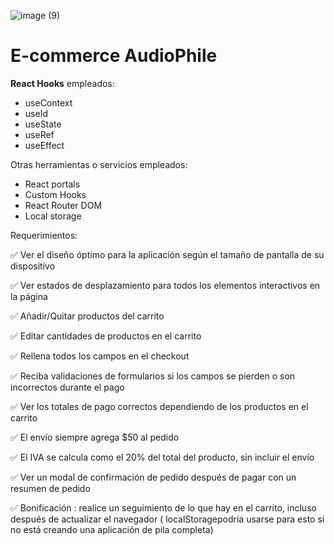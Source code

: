 
![image (9)](https://user-images.githubusercontent.com/73859922/226517056-b129cb41-46bd-42dd-b485-dc732cb4f4e3.png)

# E-commerce AudioPhile

​**React Hooks** empleados:

 - useContext
 - useId
 - useState
 - useRef
 - useEffect

Otras herramientas o servicios empleados:

 - React portals
 - Custom Hooks
 - React Router DOM
 - Local storage 

 Requerimientos:

 ✅ Ver el diseño óptimo para la aplicación según el tamaño de pantalla de su dispositivo

 ✅ Ver estados de desplazamiento para todos los elementos interactivos en la página

 ✅ Añadir/Quitar productos del carrito

 ✅ Editar cantidades de productos en el carrito

 ✅ Rellena todos los campos en el checkout

 ✅ Reciba validaciones de formularios si los campos se pierden o son incorrectos durante el pago

 ✅ Ver los totales de pago correctos dependiendo de los productos en el carrito

 ✅ El envío siempre agrega $50 al pedido

 ✅ El IVA se calcula como el 20% del total del producto, sin incluir el envío

 ✅ Ver un modal de confirmación de pedido después de pagar con un resumen de pedido
 
 ✅ Bonificación : realice un seguimiento de lo que hay en el carrito, incluso después de actualizar el navegador ( localStoragepodría usarse para esto si no está creando una aplicación de pila completa)
